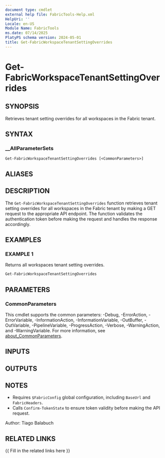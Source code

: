 ```yaml
---
document type: cmdlet
external help file: FabricTools-Help.xml
HelpUri: ''
Locale: en-US
Module Name: FabricTools
ms.date: 07/14/2025
PlatyPS schema version: 2024-05-01
title: Get-FabricWorkspaceTenantSettingOverrides
---
```


# Get-FabricWorkspaceTenantSettingOverrides

## SYNOPSIS

Retrieves tenant setting overrides for all workspaces in the Fabric tenant.

## SYNTAX

### __AllParameterSets

```
Get-FabricWorkspaceTenantSettingOverrides [<CommonParameters>]
```

## ALIASES

## DESCRIPTION

The `Get-FabricWorkspaceTenantSettingOverrides` function retrieves tenant setting overrides for all workspaces in the Fabric tenant by making a GET request to the appropriate API endpoint.
The function validates the authentication token before making the request and handles the response accordingly.

## EXAMPLES

### EXAMPLE 1

Returns all workspaces tenant setting overrides.

```powershell
Get-FabricWorkspaceTenantSettingOverrides
```

## PARAMETERS

### CommonParameters

This cmdlet supports the common parameters: -Debug, -ErrorAction, -ErrorVariable,
-InformationAction, -InformationVariable, -OutBuffer, -OutVariable, -PipelineVariable,
-ProgressAction, -Verbose, -WarningAction, and -WarningVariable. For more information, see
[about_CommonParameters](https://go.microsoft.com/fwlink/?LinkID=113216).

## INPUTS

## OUTPUTS

## NOTES

- Requires `$FabricConfig` global configuration, including `BaseUrl` and `FabricHeaders`.
- Calls `Confirm-TokenState` to ensure token validity before making the API request.

Author: Tiago Balabuch

## RELATED LINKS

{{ Fill in the related links here }}

